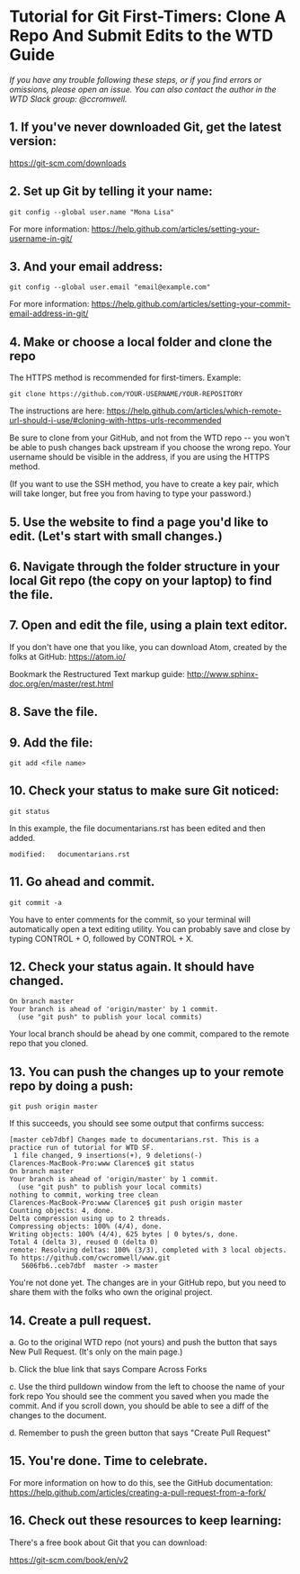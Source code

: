 
# Tutorial for Git First-Timers: Clone A Repo And Submit Edits to the WTD Guide

*If you have any trouble following these steps, or if you find errors or omissions, please open an issue. You can also contact the author in the WTD Slack group: @ccromwell.*

## 1. If you've never downloaded Git, get the latest version:
https://git-scm.com/downloads


## 2. Set up Git by telling it your name:

````
git config --global user.name "Mona Lisa"
````
For more information:  https://help.github.com/articles/setting-your-username-in-git/

## 3. And your email address:

````
git config --global user.email "email@example.com"
````
For more information: https://help.github.com/articles/setting-your-commit-email-address-in-git/

## 4. Make or choose a local folder and clone the repo

The HTTPS method is recommended for first-timers. 
Example: 

``git clone https://github.com/YOUR-USERNAME/YOUR-REPOSITORY``

The instructions are here: https://help.github.com/articles/which-remote-url-should-i-use/#cloning-with-https-urls-recommended

Be sure to clone from your GitHub, and not from the WTD repo -- you won't be able to push changes back upstream if you choose the wrong repo. Your username should be visible in the address, if you are using the HTTPS method.

(If you want to use the SSH method, you have to create a key pair, which will take longer, but free you from having to type your password.)

## 5. Use the website to find a page you'd like to edit. (Let's start with small changes.)


## 6. Navigate through the folder structure in your local Git repo (the copy on your laptop) to find the file.

## 7. Open and edit the file, using a plain text editor.

If you don't have one that you like, you can download Atom, created by the folks at GitHub:
https://atom.io/

Bookmark the Restructured Text markup guide: 
http://www.sphinx-doc.org/en/master/rest.html

## 8. Save the file.


## 9. Add the file:

````
git add <file name>
````


## 10. Check your status to make sure Git noticed:

````
git status
````

In this example, the file documentarians.rst has been edited and then added.

````
modified:   documentarians.rst
````

## 11. Go ahead and commit.

````
git commit -a
````

You have to enter comments for the commit, so your terminal will automatically open a text editing utility. You can probably save and close by typing CONTROL + O, followed by CONTROL + X.

## 12. Check your status again. It should have changed.

````
On branch master
Your branch is ahead of 'origin/master' by 1 commit.
  (use "git push" to publish your local commits)
````

Your local branch should be ahead by one commit, compared to the remote repo that you cloned.

## 13. You can push the changes up to your remote repo by doing a push:

````
git push origin master

````

If this succeeds, you should see some output that confirms success:


````
[master ceb7dbf] Changes made to documentarians.rst. This is a practice run of tutorial for WTD SF.
 1 file changed, 9 insertions(+), 9 deletions(-)
Clarences-MacBook-Pro:www Clarence$ git status
On branch master
Your branch is ahead of 'origin/master' by 1 commit.
  (use "git push" to publish your local commits)
nothing to commit, working tree clean
Clarences-MacBook-Pro:www Clarence$ git push origin master
Counting objects: 4, done.
Delta compression using up to 2 threads.
Compressing objects: 100% (4/4), done.
Writing objects: 100% (4/4), 625 bytes | 0 bytes/s, done.
Total 4 (delta 3), reused 0 (delta 0)
remote: Resolving deltas: 100% (3/3), completed with 3 local objects.
To https://github.com/cwcromwell/www.git
   5606fb6..ceb7dbf  master -> master

````

You're not done yet. The changes are in your GitHub repo, but you need to share them with the folks who own the original project.

## 14. Create a pull request.

a. Go to the original WTD repo (not yours) and push the button that says New Pull Request. (It's only on the main page.)

b. Click the blue link that says Compare Across Forks

c. Use the third pulldown window from the left to choose the name of your fork repo
You should see the comment you saved when you made the commit. And if you scroll down, you should be able to see a diff of the changes to the document. 

d. Remember to push the green button that says "Create Pull Request"

## 15.  You're done. Time to celebrate. 

For more information on how to do this, see the GitHub documentation:
https://help.github.com/articles/creating-a-pull-request-from-a-fork/

## 16. Check out these resources to keep learning:

There's a free book about Git that you can download: 

https://git-scm.com/book/en/v2
